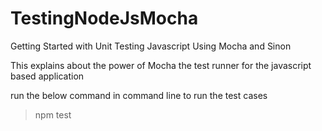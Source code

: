 # TestingNodeJsMocha

Getting Started with Unit Testing Javascript Using Mocha and Sinon

This explains about the power of Mocha the test runner for the javascript based application

run the below command in command line to run the test cases 

> npm test
